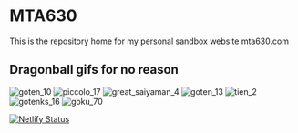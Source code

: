 # MTA630

This is the repository home for my personal sandbox website mta630.com

## Dragonball gifs for no reason

![goten_10](https://github.com/user-attachments/assets/1cd55d58-d847-4f66-9f9c-47f13814fc46)
![piccolo_17](https://github.com/user-attachments/assets/5a5b1578-0a4a-4155-a2bb-de4b5383d703)
![great_saiyaman_4](https://github.com/user-attachments/assets/fe4eaf15-762b-4306-99fd-a98a817c2c66)
![goten_13](https://github.com/user-attachments/assets/9c824608-7bf2-4513-ad4e-9041420c1f85)
![tien_2](https://github.com/user-attachments/assets/e9962b81-9ff3-421b-a59f-4d7bf2336c76)
![gotenks_16](https://github.com/user-attachments/assets/8f03da5d-b52d-4a0a-ade9-515e41c23d86)
![goku_70](https://github.com/user-attachments/assets/240e0bdd-87a6-487a-b51a-ce0a9981c609)

[![Netlify Status](https://api.netlify.com/api/v1/badges/64c5acfa-4fb3-42d0-a79b-6cce4535b96d/deploy-status)](https://app.netlify.com/projects/mta630/deploys)
